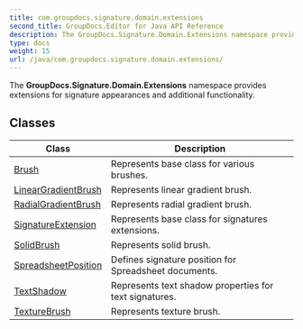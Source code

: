 ```yaml
---
title: com.groupdocs.signature.domain.extensions
second_title: GroupDocs.Editor for Java API Reference
description: The GroupDocs.Signature.Domain.Extensions namespace provides extensions for signature appearances and additional functionality.
type: docs
weight: 15
url: /java/com.groupdocs.signature.domain.extensions/
---
```


The **GroupDocs.Signature.Domain.Extensions** namespace provides extensions for signature appearances and additional functionality.


## Classes

| Class | Description |
| --- | --- |
| [Brush](../com.groupdocs.signature.domain.extensions/brush) | Represents base class for various brushes. |
| [LinearGradientBrush](../com.groupdocs.signature.domain.extensions/lineargradientbrush) | Represents linear gradient brush. |
| [RadialGradientBrush](../com.groupdocs.signature.domain.extensions/radialgradientbrush) | Represents radial gradient brush. |
| [SignatureExtension](../com.groupdocs.signature.domain.extensions/signatureextension) | Represents base class for signatures extensions. |
| [SolidBrush](../com.groupdocs.signature.domain.extensions/solidbrush) | Represents solid brush. |
| [SpreadsheetPosition](../com.groupdocs.signature.domain.extensions/spreadsheetposition) | Defines signature position for Spreadsheet documents. |
| [TextShadow](../com.groupdocs.signature.domain.extensions/textshadow) | Represents text shadow properties for text signatures. |
| [TextureBrush](../com.groupdocs.signature.domain.extensions/texturebrush) | Represents texture brush. |
